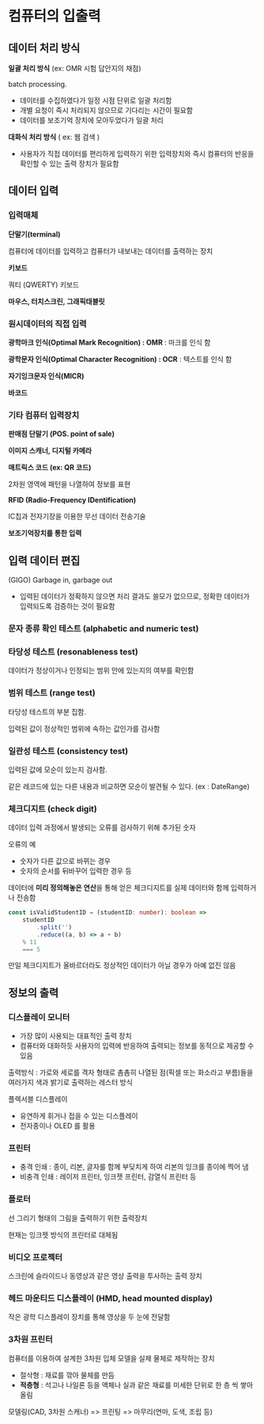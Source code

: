 # 컴퓨터의 입출력

## 데이터 처리 방식

**일괄 처리 방식** (ex: OMR 시험 답안지의 채점)

batch processing.

* 데이터를 수집하였다가 일정 시점 단위로 일괄 처리함
* 개별 요청이 즉시 처리되지 않으므로 기다리는 시간이 필요함
* 데이터를 보조기억 장치에 모아두었다가 일괄 처리

**대화식 처리 방식** ( ex: 웹 검색 )

* 사용자가 직접 데이터를 편리하게 입력하기 위한 입력장치와 즉시 컴퓨터의 반응을 확인할 수 있는 출력 장치가 필요함

## 데이터 입력

### 입력매체

**단말기(terminal)**

컴퓨터에 데이터를 입력하고 컴퓨터가 내보내는 데이터를 출력하는 장치

**키보드**

쿼티 (QWERTY) 키보드

**마우스, 터치스크린, 그래픽태블릿**

### 원시데이터의 직접 입력

**광학마크 인식(Optimal Mark Recognition) : OMR** : 마크를 인식 함

**광학문자 인식(Optimal Character Recognition) : OCR** : 텍스트를 인식 함

**자기잉크문자 인식(MICR)**

**바코드**

### 기타 컴퓨터 입력장치

**판매점 단말기 (POS. point of sale)**

**이미지 스캐너, 디지털 카메라**

**매트릭스 코드 (ex: QR 코드)**

2차원 영역에 패턴을 나열하여 정보를 표현

**RFID (Radio-Frequency IDentification)**

IC칩과 전자기장을 이용한 무선 데이터 전송기술

**보조기억장치를 통한 입력**

## 입력 데이터 편집

(GIGO) Garbage in, garbage out
* 입력된 데이터가 정확하지 않으면 처리 결과도 쓸모가 없으므로, 정확한 데이터가 입력되도록 검증하는 것이 필요함

### 문자 종류 확인 테스트 (alphabetic and numeric test)

### 타당성 테스트 (resonableness test)

데이터가 정상이거나 인정되는 범위 안에 있는지의 여부를 확인함

### 범위 테스트 (range test)

타당성 테스트의 부분 집함.

입력된 값이 정상적인 범위에 속하는 값인가를 검사함

### 일관성 테스트 (consistency test)

입력된 값에 모순이 있는지 검사함.

같은 레코드에 있는 다른 내용과 비교하면 모순이 발견될 수 있다. (ex : DateRange)

### 체크디지트 (check digit)

데이터 입력 과정에서 발생되는 오류를 검사하기 위해 추가된 숫자

오류의 예
* 숫자가 다른 값으로 바뀌는 경우
* 숫자의 순서를 뒤바꾸어 입력한 경우 등

데이터에 **미리 정의해놓은 연산**을 통해 얻은 체크디지트를 실제 데이터와 함께 입력하거나 전송함

```ts
const isValidStudentID = (studentID: number): boolean =>
    studentID
        .split('')
        .reduce((a, b) => a + b)
    % 11
    === 5
```

만일 체크디지트가 올바르더라도 정상적인 데이터가 아닐 경우가 아예 없진 않음

## 정보의 출력

### 디스플레이 모니터

* 가장 많이 사용되는 대표적인 출력 장치
* 컴퓨터와 대화하듯 사용자의 입력에 반응하여 출력되는 정보를 동적으로 제공할 수 있음

출력방식 : 가로와 세로를 격자 형태로 촘촘히 나열된 점(픽셀 또는 화소라고 부름)들을 여러가지 색과 밝기로 출력하는 레스터 방식

플렉서블 디스플레이
* 유연하게 휘거나 접을 수 있는 디스플레이
* 전자종이나 OLED 를 활용

### 프린터

* 충격 인쇄 : 종이, 리본, 글자를 함께 부딪치게 하여 리본의 잉크를 종이에 찍어 냄
* 비충격 인쇄 : 레이저 프린터, 잉크젯 프린터, 감열식 프린터 등

### 플로터

선 그리기 형태의 그림을 출력하기 위한 출력장치 

현재는 잉크젯 방식의 프린터로 대체됨

### 비디오 프로젝터

스크린에 슬라이드나 동영상과 같은 영상 출력을 투사하는 출력 장치

### 헤드 마운티드 디스플레이 (HMD, head mounted display)

작은 광학 디스플레이 장치를 통해 영상을 두 눈에 전달함

### 3차원 프린터

컴퓨터를 이용하여 설계한 3차원 입체 모델을 실제 물체로 제작하는 장치

* 절삭형 : 재료를 깎아 물체를 만듬
* **적층형** : 석고나 나일론 등을 액체나 실과 같은 재료를 미세한 단위로 한 층 씩 쌓아올림

모델링(CAD, 3차원 스캐너) => 프린팅 => 마무리(연마, 도색, 조립 등)


